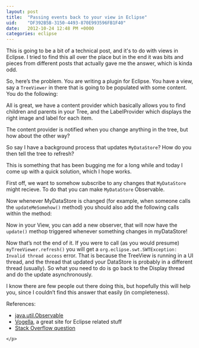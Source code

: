 ```yaml
---
layout: post
title:  "Passing events back to your view in Eclipse"
uid:	"DF392B5B-3150-4493-870E993596FB1F40"
date:   2012-10-24 12:48 PM +0000
categories: eclipse
---
```

<p>This is going to be a bit of a technical post, and it's to do with views in Eclipse.  I tried to find this all over the place but in the end it was bits and pieces from different posts that actually gave me the answer, which is kinda odd. </p>

<p>So, here&#8217;s the problem. You are writing a plugin for Eclipse. You have a view, say a <code>TreeViewer</code> in there that is going to be populated with some content. You do the following:</p>

<p>
<script src="https://gist.github.com/3946901.js"> </script>
</p>

<p>All is great, we have a content provider which basically allows you to find children and parents in your Tree, and the LabelProvider which displays the right image and label for each item. </p>

<p>The content provider is notified when you change anything in the tree, but how about the other way?</p>

<p>So say I have a background process that updates <code>MyDataStore</code>? How do you then tell the tree to refresh?</p>

<p>This is something that has been bugging me for a long while and today I come up with a quick solution, which I hope works. </p>

<p>First off, we want to somehow subscribe to any changes that <code>MyDataStore</code> might recieve. To do that you can make <code>MyDataStore</code> Observable.</p>

<p>Now whenever MyDataStore is changed (for example, when someone calls the <code>updateMeSomehow()</code> method) you should also add the following calls within the method:</p>

<p>
<script src="https://gist.github.com/3946919.js"> </script>
</p>

<p>Now in your View, you can add a new observer, that will now have the <code>update()</code> methop triggered whenever something changes in myDataStore!</p>

<p>
<script src="https://gist.github.com/3946926.js"> </script>
</p>

<p>Now that&#8217;s not the end of it. If you were to call (as you would presume) <code>myTreeViewer.refresh()</code> you will get a <code>org.eclipse.swt.SWTException: Invalid thread access</code> error. That is because the TreeView is running in a UI thread, and the thread that updated your DataStore is probably in a different thread (usually). So what you need to do is go back to the Display thread and do the update asynchronously. </p>

<p>I know there are few people out there doing this, but hopefully this will help you, since I couldn&#8217;t find this answer that easily (in completeness).</p>

<p>References:
	<ul>
		<li><a href="http://docs.oracle.com/javase/1.4.2/docs/api/java/util/Observable.html" title="Observable (Java 2 Platform SE v1.4.2)">java.util.Observable</a></li>
		<li><a href="http://www.vogella.com" title="Java, Eclipse, Android and Web programming tutorials">Vogella</a>, a great site for Eclipse related stuff</li>
		<li><a href="http://stackoverflow.com/questions/6292523/eclipse-plug-in-how-to-update-a-view-once-a-job-is-complete" title="java - Eclipse plug-in: how to update a view once a Job is complete - Stack Overflow">Stack Overflow question</a></li>
	</ul>
	
	</p>